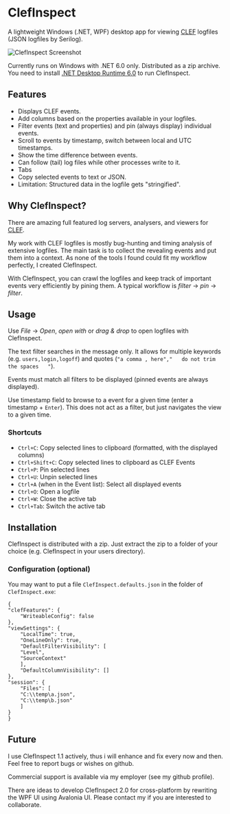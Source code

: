 # ClefInspect

A lightweight Windows (.NET, WPF) desktop app for viewing [CLEF](https://clef-json.org/) logfiles (JSON logfiles by Serilog).

![ClefInspect Screenshot](screenshot.png)

Currently runs on Windows with .NET 6.0 only. Distributed as a zip archive. You need to install [.NET Desktop Runtime 6.0](https://dotnet.microsoft.com/en-us/download/dotnet/6.0) to run ClefInspect.


## Features

 * Displays CLEF events.
 * Add columns based on the properties available in your logfiles.
 * Filter events (text and properties) and pin (always display) individual events.
 * Scroll to events by timestamp, switch between local and UTC timestamps.
 * Show the time difference between events.
 * Can follow (tail) log files while other processes write to it.
 * Tabs
 * Copy selected events to text or JSON.
 * Limitation: Structured data in the logfile gets "stringified".

## Why ClefInspect?

There are amazing full featured log servers, analysers, and viewers for [CLEF](https://clef-json.org/).

My work with CLEF logfiles is mostly bug-hunting and timing analysis of extensive logfiles. The main task is to collect the revealing events and put them into a context. As none of the tools I found could fit my workflow perfectly, I created ClefInspect.


With ClefInspect, you can crawl the logfiles and keep track of important events very efficiently by pining them. A typical workflow is *filter* -> *pin* -> *filter*.

## Usage

Use *File* -> *Open*, *open with* or *drag & drop* to open logfiles with ClefInspect.

The text filter searches in the message only. It allows for multiple keywords (e.g. `users,login,logoff`) and quotes (`"a comma , here","   do not trim the spaces   "`).

Events must match all filters to be displayed (pinned events are always displayed).

Use timestamp field to browse to a event for a given time (enter a timestamp + `Enter`). This does not act as a filter, but just navigates the view to a given time.

### Shortcuts

 - `Ctrl+C`: Copy selected lines to clipboard (formatted, with the displayed columns)
 - `Ctrl+Shift+C`: Copy selected lines to clipboard as CLEF Events
 - `Ctrl+P`: Pin selected lines
 - `Ctrl+U`: Unpin selected lines
 - `Ctrl+A` (when in the Event list): Select all displayed events
 - `Ctrl+O`: Open a logfile
 - `Ctrl+W`: Close the active tab
 - `Ctrl+Tab`: Switch the active tab

## Installation

ClefInspect is distributed with a zip. Just extract the zip to a folder of your choice (e.g. ClefInspect in your users directory).

### Configuration (optional)

You may want to put a file `ClefInspect.defaults.json` in the folder of `ClefInspect.exe`:

	{
	"clefFeatures": {
		"WriteableConfig": false
	},
	"viewSettings": {
		"LocalTime": true,
		"OneLineOnly": true,
		"DefaultFilterVisibility": [
		"Level",
		"SourceContext"
		],
		"DefaultColumnVisibility": []
	},
	"session": {
		"Files": [
		"C:\\temp\a.json",
		"C:\\temp\b.json"
		]
	}
	}


## Future

I use ClefInspect 1.1 actively, thus i will enhance and fix every now and then. Feel free to report bugs or wishes on github.

Commercial support is available via my employer (see my github profile).

There are ideas to develop ClefInspect 2.0 for cross-platform by rewriting the WPF UI using Avalonia UI. Please contact my if you are interested to collaborate.
